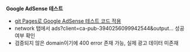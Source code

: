 **Google AdSense 테스트**
- [git Pages로 Google AdSense 테스트 코드 적용](https://ysji-tium.github.io/googleAdsTest/)
- network 탭에서 ads?client=ca-pub-3940256099942544&output... 성공 여부 확인
- 검증되지 않은 domain이기에 400 error 존재 가능, 실제 광고 데이터 미존재

